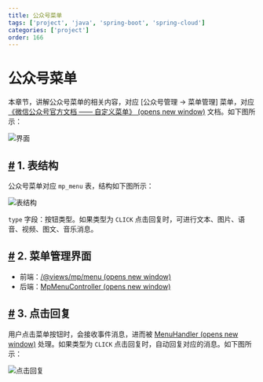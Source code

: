 ```yaml
---
title: 公众号菜单
tags: ['project', 'java', 'spring-boot', 'spring-cloud']
categories: ['project']
order: 166
---
```

# 公众号菜单

本章节，讲解公众号菜单的相关内容，对应 [公众号管理 -> 菜单管理] 菜单，对应 [《微信公众号官方文档 —— 自定义菜单》  (opens new window)](https://developers.weixin.qq.com/doc/offiaccount/Custom_Menus/Creating_Custom-Defined_Menu.html) 文档。如下图所示：

 ![界面](https://doc.iocoder.cn/img/%E5%85%AC%E4%BC%97%E5%8F%B7%E6%89%8B%E5%86%8C/%E5%85%AC%E4%BC%97%E5%8F%B7%E8%8F%9C%E5%8D%95/%E7%95%8C%E9%9D%A2.png)

 ## [#](#_1-表结构) 1. 表结构

 公众号菜单对应 `mp_menu` 表，结构如下图所示：

 ![表结构](https://doc.iocoder.cn/img/%E5%85%AC%E4%BC%97%E5%8F%B7%E6%89%8B%E5%86%8C/%E5%85%AC%E4%BC%97%E5%8F%B7%E8%8F%9C%E5%8D%95/%E8%A1%A8%E7%BB%93%E6%9E%84.png)

 `type` 字段：按钮类型。如果类型为 `CLICK` 点击回复时，可进行文本、图片、语音、视频、图文、音乐消息。

 ## [#](#_2-菜单管理界面) 2. 菜单管理界面

 * 前端：[/@views/mp/menu  (opens new window)](https://github.com/yudaocode/yudao-ui-admin-vue2/blob/master/src/views/mp/menu/index.vue)
* 后端：[MpMenuController  (opens new window)](https://github.com/YunaiV/ruoyi-vue-pro/blob/master/yudao-module-mp/yudao-module-mp-biz/src/main/java/cn/iocoder/yudao/module/mp/controller/admin/menu/MpMenuController.java)

 ## [#](#_3-点击回复) 3. 点击回复

 用户点击菜单按钮时，会接收事件消息，进而被 [MenuHandler  (opens new window)](https://github.com/YunaiV/ruoyi-vue-pro/blob/master/yudao-module-mp/yudao-module-mp-biz/src/main/java/cn/iocoder/yudao/module/mp/service/handler/menu/MenuHandler.java) 处理。如果类型为 `CLICK` 点击回复时，自动回复对应的消息。如下图所示：

 ![点击回复](https://doc.iocoder.cn/img/%E5%85%AC%E4%BC%97%E5%8F%B7%E6%89%8B%E5%86%8C/%E5%85%AC%E4%BC%97%E5%8F%B7%E8%8F%9C%E5%8D%95/%E7%82%B9%E5%87%BB%E5%9B%9E%E5%A4%8D.png)

